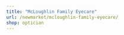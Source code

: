 ```yaml
---
title: "McLoughlin Family Eyecare"
url: /newmarket/mcloughlin-family-eyecare/
shop: optician
---
```

